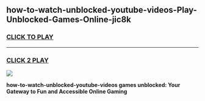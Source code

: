 
## how-to-watch-unblocked-youtube-videos-Play-Unblocked-Games-Online-jic8k
<h3>
<a href="https://premium76.site?title=how-to-watch-unblocked-youtube-videos&ref=25A">CLICK TO PLAY</a></h3>
<hr>

<h3>
<a href="https://premium76.site?title=how-to-watch-unblocked-youtube-videos&ref=25A">CLICK 2 PLAY</a>
  
</h3>

<a href="https://premium76.site?title=how-to-watch-unblocked-youtube-videos&ref=25A"><img src="https://clearcache.store/games.png"></a>


**how-to-watch-unblocked-youtube-videos games unblocked: Your Gateway to Fun and Accessible Online Gaming**
